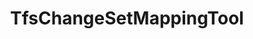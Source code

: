 ---
optionsClassName: TfsChangeSetMappingToolOptions
optionsClassFullName: MigrationTools.Tools.TfsChangeSetMappingToolOptions
configurationSamples:
- name: confinguration.json
  description: 
  code: >-
    {
      "MigrationTools": {
        "CommonTools": {
          "TfsChangeSetMappingTool": {
            "Enabled": false,
            "ChangeSetMappingFile": null
          }
        }
      }
    }
  sampleFor: MigrationTools.Tools.TfsChangeSetMappingToolOptions
- name: defaults
  description: 
  code: >-
    {
      "MigrationTools": {
        "CommonTools": {
          "TfsChangeSetMappingTool": {
            "Enabled": "False",
            "File": ""
          }
        }
      }
    }
  sampleFor: MigrationTools.Tools.TfsChangeSetMappingToolOptions
- name: Classic
  description: 
  code: >-
    {
      "$type": "TfsChangeSetMappingToolOptions",
      "Enabled": false,
      "ChangeSetMappingFile": null
    }
  sampleFor: MigrationTools.Tools.TfsChangeSetMappingToolOptions
description: missng XML code comments
className: TfsChangeSetMappingTool
typeName: Tools
architecture: 
options:
- parameterName: ChangeSetMappingFile
  type: String
  description: missng XML code comments
  defaultValue: missng XML code comments
- parameterName: Enabled
  type: Boolean
  description: If set to `true` then the tool will run. Set to `false` and the processor will not run.
  defaultValue: missng XML code comments
status: missng XML code comments
processingTarget: missng XML code comments
classFile: /src/MigrationTools.Clients.AzureDevops.ObjectModel/Tools/TfsChangeSetMappingTool.cs
optionsClassFile: /src/MigrationTools.Clients.AzureDevops.ObjectModel/Tools/TfsChangeSetMappingToolOptions.cs

redirectFrom:
- /Reference/Tools/TfsChangeSetMappingToolOptions/
layout: reference
toc: true
permalink: /Reference/Tools/TfsChangeSetMappingTool/
title: TfsChangeSetMappingTool
categories:
- Tools
- 
topics:
- topic: notes
  path: /Tools/TfsChangeSetMappingTool-notes.md
  exists: false
  markdown: ''
- topic: introduction
  path: /Tools/TfsChangeSetMappingTool-introduction.md
  exists: false
  markdown: ''

---